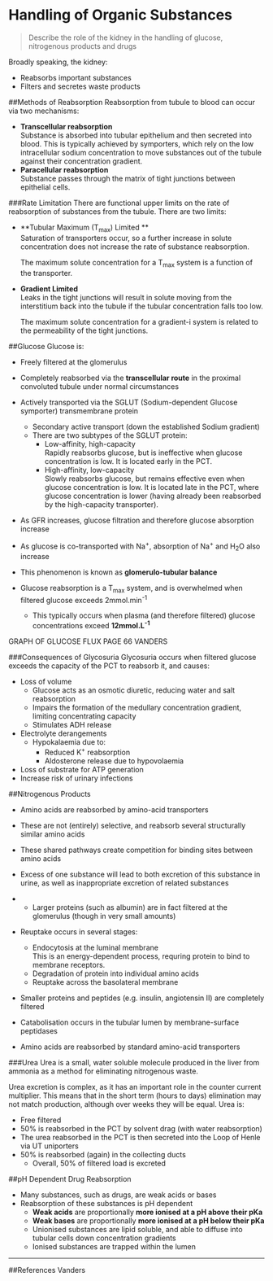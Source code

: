 # Handling of Organic Substances
> Describe the role of the kidney in the handling of glucose, nitrogenous products and drugs

Broadly speaking, the kidney:
* Reabsorbs important substances
* Filters and secretes waste products

##Methods of Reabsorption
Reabsorption from tubule to blood can occur via two mechanisms:
* **Transcellular reabsorption**  
Substance is absorbed into tubular epithelium and then secreted into blood. This is typically achieved by symporters, which rely on the low intracellular sodium concentration to move substances out of the tubule against their concentration gradient.
* **Paracellular reabsorption**  
Substance passes through the matrix of tight junctions between epithelial cells.

###Rate Limitation
There are functional upper limits on the rate of reabsorption of substances from the tubule. There are two limits:
* **Tubular Maximum (T<sub>max</sub>) Limited **  
Saturation of transporters occur, so a further increase in solute concentration does not increase the rate of substance reabsorption.

  The maximum solute concentration for a T<sub>max</sub> system is a function of the transporter.

* **Gradient Limited**  
Leaks in the tight junctions will result in solute moving from the interstitium back into the tubule if the tubular concentration falls too low.

  The maximum solute concentration for a gradient-i system is related to the permeability of the tight junctions.


##Glucose
Glucose is:
* Freely filtered at the glomerulus
* Completely reabsorbed via the **transcellular route** in the proximal convoluted tubule under normal circumstances
* Actively transported via the SGLUT (Sodium-dependent Glucose symporter) transmembrane protein
  * Secondary active transport (down the established Sodium gradient)
  * There are two subtypes of the SGLUT protein:
    * Low-affinity, high-capacity  
    Rapidly reabsorbs glucose, but is ineffective when glucose concentration is low. It is located early in the PCT.
    * High-affinity, low-capacity  
    Slowly reabsorbs glucose, but remains effective even when glucose concentration is low. It is located late in the PCT, where glucose concentration is lower (having already been reabsorbed by the high-capacity transporter).


* As GFR increases, glucose filtration and therefore glucose absorption increase
* As glucose is co-transported with Na<sup>+</sup>, absorption of Na<sup>+</sup> and H<sub>2</sub>O also increase
* This phenomenon is known as **glomerulo-tubular balance**


* Glucose reabsorption is a T<sub>max</sub> system, and is overwhelmed when filtered glucose exceeds 2mmol.min<sup>-1</sup>
  * This typically occurs when plasma (and therefore filtered) glucose concentrations exceed **12mmol.L<sup>-1</sup>**

GRAPH OF GLUCOSE FLUX PAGE 66 VANDERS


###Consequences of Glycosuria
Glycosuria occurs when filtered glucose exceeds the capacity of the PCT to reabsorb it, and causes:
* Loss of volume
  * Glucose acts as an osmotic diuretic, reducing water and salt reabsorption
  * Impairs the formation of the medullary concentration gradient, limiting concentrating capacity
  * Stimulates ADH release
* Electrolyte derangements
  * Hypokalaemia due to:
    * Reduced K<sup>+</sup> reabsorption
    * Aldosterone release due to hypovolaemia
* Loss of substrate for ATP generation
* Increase risk of urinary infections

##Nitrogenous Products
* Amino acids are reabsorbed by amino-acid transporters  
* These are not (entirely) selective, and reabsorb several structurally similar amino acids
* These shared pathways create competition for binding sites between amino acids
* Excess of one substance will lead to both excretion of this substance in urine, as well as inappropriate excretion of related substances

* * Larger proteins (such as albumin) are in fact filtered at the glomerulus (though in very small amounts)
* Reuptake occurs in several stages:
  * Endocytosis at the luminal membrane  
  This is an energy-dependent process, requring protein to bind to membrane receptors.
  * Degradation of protein into individual amino acids
  * Reuptake across the basolateral membrane

* Smaller proteins and peptides (e.g. insulin, angiotensin II) are completely filtered
* Catabolisation occurs in the tubular lumen by membrane-surface peptidases
* Amino acids are reabsorbed by standard amino-acid transporters

###Urea
Urea is a small, water soluble molecule produced in the liver from ammonia as a method for eliminating nitrogenous waste. 

Urea excretion is complex, as it has an important role in the counter current multiplier. This means that in the short term (hours to days) elimination may not match production, although over weeks they will be equal. Urea is:
* Free filtered
* 50% is reabsorbed in the PCT by solvent drag (with water reabsorption)
* The urea reabsorbed in the PCT is then secreted into the Loop of Henle via UT uniporters
* 50% is reabsorbed (again) in the collecting ducts
  * Overall, 50% of filtered load is excreted


##pH Dependent Drug Reabsorption
* Many substances, such as drugs, are weak acids or bases
* Reabsorption of these substances is pH dependent
  * **Weak acids** are proportionally **more ionised at a pH above their pKa**
  * **Weak bases** are proportionally **more ionised at a pH below their pKa**
  * Unionised substances are lipid soluble, and able to diffuse into tubular cells down concentration gradients
  * Ionised substances are trapped within the lumen 

---
##References
Vanders